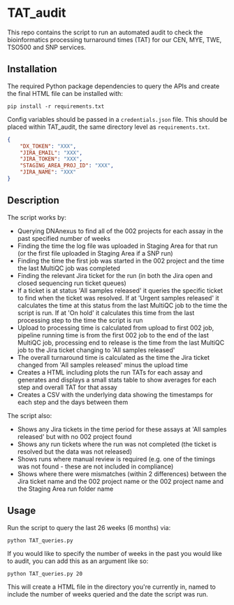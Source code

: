 # TAT_audit
This repo contains the script to run an automated audit to check the bioinformatics processing turnaround times (TAT) for our CEN, MYE, TWE, TSO500 and SNP services. 

## Installation
The required Python package dependencies to query the APIs and create the final HTML file can be installed with:

```
pip install -r requirements.txt
```

Config variables should be passed in a `credentials.json` file. This should be placed within TAT_audit, the same directory level as `requirements.txt`.

```json
{
    "DX_TOKEN": "XXX",
    "JIRA_EMAIL": "XXX",
    "JIRA_TOKEN": "XXX",
    "STAGING_AREA_PROJ_ID": "XXX",
    "JIRA_NAME": "XXX"
}
```
## Description
The script works by:
- Querying DNAnexus to find all of the 002 projects for each assay in the past specified number of weeks
- Finding the time the log file was uploaded in Staging Area for that run (or the first file uploaded in Staging Area if a SNP run)
- Finding the time the first job was started in the 002 project and the time the last MultiQC job was completed
- Finding the relevant Jira ticket for the run (in both the Jira open and closed sequencing run ticket queues)
- If a ticket is at status 'All samples released' it queries the specific ticket to find when the ticket was resolved. If at 'Urgent samples released' it calculates the time at this status from the last MultiQC job to the time the script is run. If at 'On hold' it calculates this time from the last processing step to the time the script is run
- Upload to processing time is calculated from upload to first 002 job, pipeline running time is from the first 002 job to the end of the last MultiQC job, processing end to release is the time from the last MultiQC job to the Jira ticket changing to 'All samples released'
- The overall turnaround time is calculated as the time the Jira ticket changed from 'All samples released' minus the upload time
- Creates a HTML including plots the run TATs for each assay and generates and displays a small stats table to show averages for each step and overall TAT for that assay
- Creates a CSV with the underlying data showing the timestamps for each step and the days between them

The script also:
- Shows any Jira tickets in the time period for these assays at 'All samples released' but with no 002 project found
- Shows any run tickets where the run was not completed (the ticket is resolved but the data was not released)
- Shows runs where manual review is required (e.g. one of the timings was not found - these are not included in compliance)
- Shows where there were mismatches (within 2 differences) between the Jira ticket name and the 002 project name or the 002 project name and the Staging Area run folder name

## Usage
Run the script to query the last 26 weeks (6 months) via:

```
python TAT_queries.py
```

If you would like to specify the number of weeks in the past you would like to audit, you can add this as an argument like so:

```
python TAT_queries.py 20
```

This will create a HTML file in the directory you're currently in, named to include the number of weeks queried and the date the script was run.
